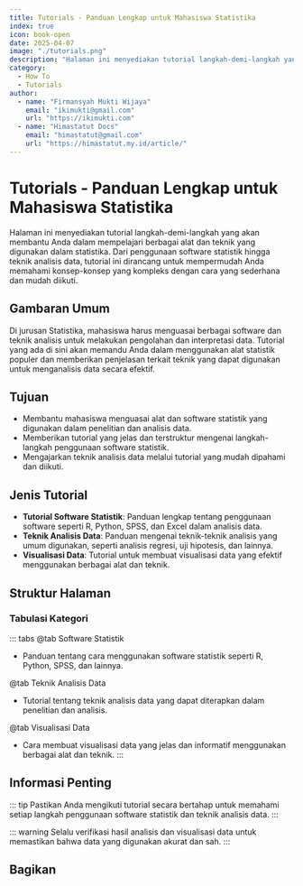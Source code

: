 ```yaml
--- 
title: Tutorials - Panduan Lengkap untuk Mahasiswa Statistika
index: true
icon: book-open
date: 2025-04-07
image: "./tutorials.png"
description: "Halaman ini menyediakan tutorial langkah-demi-langkah yang akan membantu Anda dalam mempelajari berbagai alat dan teknik yang digunakan dalam statistika."
category:
  - How To
  - Tutorials
author:
  - name: "Firmansyah Mukti Wijaya"
    email: "ikimukti@gmail.com"
    url: "https://ikimukti.com"
  - name: "Himastatut Docs"
    email: "himastatut@gmail.com"
    url: "https://himastatut.my.id/article/"
--- 
```


# Tutorials - Panduan Lengkap untuk Mahasiswa Statistika

Halaman ini menyediakan tutorial langkah-demi-langkah yang akan membantu Anda dalam mempelajari berbagai alat dan teknik yang digunakan dalam statistika. Dari penggunaan software statistik hingga teknik analisis data, tutorial ini dirancang untuk mempermudah Anda memahami konsep-konsep yang kompleks dengan cara yang sederhana dan mudah diikuti.

## Gambaran Umum

Di jurusan Statistika, mahasiswa harus menguasai berbagai software dan teknik analisis untuk melakukan pengolahan dan interpretasi data. Tutorial yang ada di sini akan memandu Anda dalam menggunakan alat statistik populer dan memberikan penjelasan terkait teknik yang dapat digunakan untuk menganalisis data secara efektif.

## Tujuan
- Membantu mahasiswa menguasai alat dan software statistik yang digunakan dalam penelitian dan analisis data.
- Memberikan tutorial yang jelas dan terstruktur mengenai langkah-langkah penggunaan software statistik.
- Mengajarkan teknik analisis data melalui tutorial yang mudah dipahami dan diikuti.

## Jenis Tutorial
- **Tutorial Software Statistik**: Panduan lengkap tentang penggunaan software seperti R, Python, SPSS, dan Excel dalam analisis data.
- **Teknik Analisis Data**: Panduan mengenai teknik-teknik analisis yang umum digunakan, seperti analisis regresi, uji hipotesis, dan lainnya.
- **Visualisasi Data**: Tutorial untuk membuat visualisasi data yang efektif menggunakan berbagai alat dan teknik.

## Struktur Halaman

<Catalog />

### Tabulasi Kategori

::: tabs
@tab Software Statistik
- Panduan tentang cara menggunakan software statistik seperti R, Python, SPSS, dan lainnya.

@tab Teknik Analisis Data
- Tutorial tentang teknik analisis data yang dapat diterapkan dalam penelitian dan analisis.

@tab Visualisasi Data
- Cara membuat visualisasi data yang jelas dan informatif menggunakan berbagai alat dan teknik.
:::

## Informasi Penting

::: tip
Pastikan Anda mengikuti tutorial secara bertahap untuk memahami setiap langkah penggunaan software statistik dan teknik analisis data.
:::

::: warning
Selalu verifikasi hasil analisis dan visualisasi data untuk memastikan bahwa data yang digunakan akurat dan sah.
:::


## Bagikan
<Share colorful />
<GitContributors />
<GitChangelog />